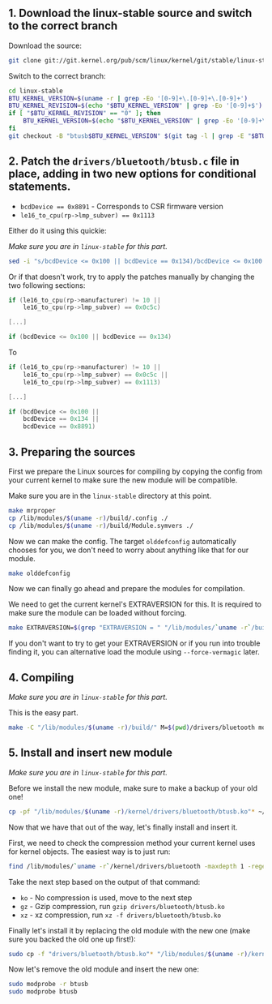 ## 1. Download the linux-stable source and switch to the correct branch

Download the source:

```Bash
git clone git://git.kernel.org/pub/scm/linux/kernel/git/stable/linux-stable.git
```

Switch to the correct branch:

```Bash
cd linux-stable
BTU_KERNEL_VERSION=$(uname -r | grep -Eo '[0-9]+\.[0-9]+\.[0-9]+')
BTU_KERNEL_REVISION=$(echo "$BTU_KERNEL_VERSION" | grep -Eo '[0-9]+$')
if [ "$BTU_KERNEL_REVISION" == "0" ]; then
    BTU_KERNEL_VERSION=$(echo "$BTU_KERNEL_VERSION" | grep -Eo '[0-9]+\.[0-9]+')
fi
git checkout -B "btusb$BTU_KERNEL_VERSION" $(git tag -l | grep -E "$BTU_KERNEL_VERSION\$")
```

## 2. Patch the `drivers/bluetooth/btusb.c` file in place, adding in two new options for conditional statements.

  * `bcdDevice == 0x8891` - Corresponds to CSR firmware version
  * `le16_to_cpu(rp->lmp_subver) == 0x1113`

Either do it using this quickie:

*Make sure you are in `linux-stable` for this part.*

```Bash
sed -i "s/bcdDevice <= 0x100 || bcdDevice == 0x134)/bcdDevice <= 0x100 || bcdDevice == 0x134 || bcdDevice == 0x8891)/" "drivers/bluetooth/btusb.c" && sed -i "s/le16_to_cpu(rp->lmp_subver) == 0x0c5c)/le16_to_cpu(rp->lmp_subver) == 0x0c5c ||\n	    le16_to_cpu(rp->lmp_subver) == 0x1113)/" "drivers/bluetooth/btusb.c"
```

Or if that doesn't work, try to apply the patches manually by changing the two following sections:

```C
if (le16_to_cpu(rp->manufacturer) != 10 ||
    le16_to_cpu(rp->lmp_subver) == 0x0c5c)

[...]

if (bcdDevice <= 0x100 || bcdDevice == 0x134)
```
To
```C
if (le16_to_cpu(rp->manufacturer) != 10 ||
    le16_to_cpu(rp->lmp_subver) == 0x0c5c ||
    le16_to_cpu(rp->lmp_subver) == 0x1113)

[...]

if (bcdDevice <= 0x100 ||
    bcdDevice == 0x134 ||
    bcdDevice == 0x8891)
```

## 3. Preparing the sources

First we prepare the Linux sources for compiling by copying the config from your current kernel to make sure the new module will be compatible.

Make sure you are in the `linux-stable` directory at this point.

```Bash
make mrproper
cp /lib/modules/$(uname -r)/build/.config ./
cp /lib/modules/$(uname -r)/build/Module.symvers ./
```

Now we can make the config. The target `olddefconfig` automatically chooses for you, we don't need to worry about anything like that for our module.

```Bash
make olddefconfig
```

Now we can finally go ahead and prepare the modules for compilation.

We need to get the current kernel's EXTRAVERSION for this. It is required to make sure the module can be loaded without forcing.

```Bash
make EXTRAVERSION=$(grep "EXTRAVERSION = " "/lib/modules/`uname -r`/build/Makefile" | awk '{print $3}') modules_prepare
```

If you don't want to try to get your EXTRAVERSION or if you run into trouble finding it, you can alternative load the module using `--force-vermagic` later.

## 4. Compiling

*Make sure you are in `linux-stable` for this part.*

This is the easy part.

```Bash
make -C "/lib/modules/$(uname -r)/build/" M=$(pwd)/drivers/bluetooth modules
```

## 5. Install and insert new module

*Make sure you are in `linux-stable` for this part.*

Before we install the new module, make sure to make a backup of your old one!

```Bash
cp -pf "/lib/modules/$(uname -r)/kernel/drivers/bluetooth/btusb.ko"* ~/
```

Now that we have that out of the way, let's finally install and insert it.

First, we need to check the compression method your current kernel uses for kernel objects. The easiest way is to just run:

```Bash
find /lib/modules/`uname -r`/kernel/drivers/bluetooth -maxdepth 1 -regextype egrep -regex ".*/btusb\.ko\.?(gz|xz)?" -print -quit | grep -Eo "[a-z]+$"
```

Take the next step based on the output of that command:
* `ko` - No compression is used, move to the next step
* `gz` - Gzip compression, run `gzip drivers/bluetooth/btusb.ko`
* `xz` - xz compression, run `xz -f drivers/bluetooth/btusb.ko`

Finally let's install it by replacing the old module with the new one (make sure you backed the old one up first!):

```Bash
sudo cp -f "drivers/bluetooth/btusb.ko"* "/lib/modules/$(uname -r)/kernel/drivers/bluetooth/"
```

Now let's remove the old module and insert the new one:

```Bash
sudo modprobe -r btusb
sudo modprobe btusb
```
